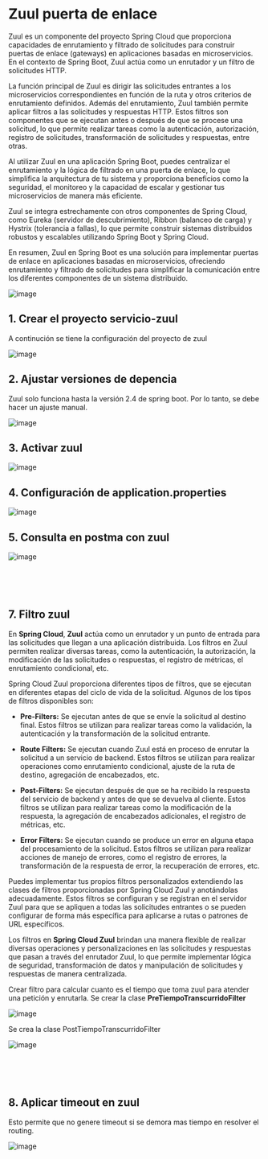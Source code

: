 # Zuul puerta de enlace 

Zuul es un componente del proyecto Spring Cloud que proporciona capacidades de enrutamiento y filtrado de solicitudes para construir puertas de enlace (gateways) en aplicaciones basadas en microservicios. En el contexto de Spring Boot, Zuul actúa como un enrutador y un filtro de solicitudes HTTP.

La función principal de Zuul es dirigir las solicitudes entrantes a los microservicios correspondientes en función de la ruta y otros criterios de enrutamiento definidos. Además del enrutamiento, Zuul también permite aplicar filtros a las solicitudes y respuestas HTTP. Estos filtros son componentes que se ejecutan antes o después de que se procese una solicitud, lo que permite realizar tareas como la autenticación, autorización, registro de solicitudes, transformación de solicitudes y respuestas, entre otras.

Al utilizar Zuul en una aplicación Spring Boot, puedes centralizar el enrutamiento y la lógica de filtrado en una puerta de enlace, lo que simplifica la arquitectura de tu sistema y proporciona beneficios como la seguridad, el monitoreo y la capacidad de escalar y gestionar tus microservicios de manera más eficiente.

Zuul se integra estrechamente con otros componentes de Spring Cloud, como Eureka (servidor de descubrimiento), Ribbon (balanceo de carga) y Hystrix (tolerancia a fallas), lo que permite construir sistemas distribuidos robustos y escalables utilizando Spring Boot y Spring Cloud.

En resumen, Zuul en Spring Boot es una solución para implementar puertas de enlace en aplicaciones basadas en microservicios, ofreciendo enrutamiento y filtrado de solicitudes para simplificar la comunicación entre los diferentes componentes de un sistema distribuido.


![image](https://github.com/crodrigr/microservicios-spring-boot-confenalco/assets/31961588/44dca83f-b580-473b-b579-aa531736efd2)


## 1. Crear el proyecto servicio-zuul

A continución se tiene la configuración del proyecto de zuul

![image](https://github.com/crodrigr/microservicios-spring-boot-confenalco/assets/31961588/edf6f48a-ac94-4994-a056-d9a98ab09e47)

## 2. Ajustar versiones de depencia

Zuul solo funciona hasta la versión 2.4 de spring boot. Por lo tanto, se debe hacer un ajuste manual. 

![image](https://github.com/crodrigr/microservicios-spring-boot-confenalco/assets/31961588/e24b08be-4f2c-49af-b27f-c31a9f99f272)

## 3. Activar zuul

![image](https://github.com/crodrigr/microservicios-spring-boot-confenalco/assets/31961588/267734c4-8e59-4262-b6d2-10c00a37e4fe)

## 4. Configuración de application.properties

![image](https://github.com/crodrigr/microservicios-spring-boot-confenalco/assets/31961588/3ace5115-aba3-49c1-ae67-5acc95f46fac)

## 5. Consulta en postma con zuul

![image](https://github.com/crodrigr/microservicios-spring-boot-confenalco/assets/31961588/d77428ae-c20a-4f08-b7c4-c5c3ef6be87f)

<br>
<br>
<br>

## 7. Filtro zuul 

En **Spring Cloud**, **Zuul** actúa como un enrutador y un punto de entrada para las solicitudes que llegan a una aplicación distribuida. Los filtros en Zuul permiten realizar diversas tareas, como la autenticación, la autorización, la modificación de las solicitudes o respuestas, el registro de métricas, el enrutamiento condicional, etc.

Spring Cloud Zuul proporciona diferentes tipos de filtros, que se ejecutan en diferentes etapas del ciclo de vida de la solicitud. Algunos de los tipos de filtros disponibles son:

   - **Pre-Filters:** Se ejecutan antes de que se envíe la solicitud al destino final. Estos filtros se utilizan para realizar tareas como la validación, la autenticación y la transformación de la solicitud entrante.

   - **Route Filters:** Se ejecutan cuando Zuul está en proceso de enrutar la solicitud a un servicio de backend. Estos filtros se utilizan para realizar operaciones como enrutamiento condicional, ajuste de la ruta de destino, agregación de encabezados, etc.

   - **Post-Filters:** Se ejecutan después de que se ha recibido la respuesta del servicio de backend y antes de que se devuelva al cliente. Estos filtros se utilizan para realizar tareas como la modificación de la respuesta, la agregación de encabezados adicionales, el registro de métricas, etc.

   - **Error Filters:** Se ejecutan cuando se produce un error en alguna etapa del procesamiento de la solicitud. Estos filtros se utilizan para realizar acciones de manejo de errores, como el registro de errores, la transformación de la respuesta de error, la recuperación de errores, etc.

Puedes implementar tus propios filtros personalizados extendiendo las clases de filtros proporcionadas por Spring Cloud Zuul y anotándolas adecuadamente. Estos filtros se configuran y se registran en el servidor Zuul para que se apliquen a todas las solicitudes entrantes o se pueden configurar de forma más específica para aplicarse a rutas o patrones de URL específicos.

Los filtros en **Spring Cloud Zuul** brindan una manera flexible de realizar diversas operaciones y personalizaciones en las solicitudes y respuestas que pasan a través del enrutador Zuul, lo que permite implementar lógica de seguridad, transformación de datos y manipulación de solicitudes y respuestas de manera centralizada.

Crear filtro para calcular cuanto es el tiempo que toma zuul para atender una petición y enrutarla. Se crear la clase **PreTiempoTranscurridoFilter**

![image](https://user-images.githubusercontent.com/31961588/236098237-0a6da82d-d1ba-4178-baf9-5fa760f3cf4a.png)

Se crea la clase PostTiempoTranscurridoFilter

![image](https://user-images.githubusercontent.com/31961588/236098316-c363b2e4-160b-46f9-b7fe-d1553b6edc00.png)

<br>
<br>
<br>

## 8. Aplicar timeout en zuul 

Esto permite que no genere timeout si se demora mas tiempo en resolver el routing. 

![image](https://user-images.githubusercontent.com/31961588/236098667-f7f9a33c-445b-4d6b-bb02-c2ae7bbd1ec1.png)


